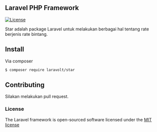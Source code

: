 ## Laravel PHP Framework

[![License](https://poser.pugx.org/laravel/framework/license.svg)](https://packagist.org/packages/laravel/framework)

Star adalah package Laravel untuk melakukan berbagai hal tentang rate berjenis rate bintang.

## Install

Via composer 
``` bash
$ composer require laravolt/star
```

## Contributing

Silakan melakukan pull request.

### License

The Laravel framework is open-sourced software licensed under the [MIT license](http://opensource.org/licenses/MIT)
